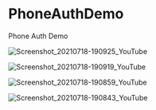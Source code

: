 # PhoneAuthDemo
Phone Auth Demo


![Screenshot_20210718-190925_YouTube](https://user-images.githubusercontent.com/65516859/126069881-6880060d-86bd-47d2-8ea4-0967d9629de7.jpg)

![Screenshot_20210718-190919_YouTube](https://user-images.githubusercontent.com/65516859/126069809-9145a283-9e70-4acc-96d9-811cf87b47ff.jpg)

![Screenshot_20210718-190859_YouTube](https://user-images.githubusercontent.com/65516859/126070032-018643e5-29f8-4f94-b561-30364d8766e7.jpg)

![Screenshot_20210718-190843_YouTube](https://user-images.githubusercontent.com/65516859/126070072-06fd56b8-ac7f-4a00-8dca-eedac64b98fa.jpg)
